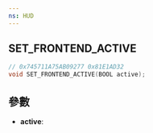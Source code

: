 ```yaml
---
ns: HUD
---
```

## SET_FRONTEND_ACTIVE

```c
// 0x745711A75AB09277 0x81E1AD32
void SET_FRONTEND_ACTIVE(BOOL active);
```


## 參數
* **active**: 

